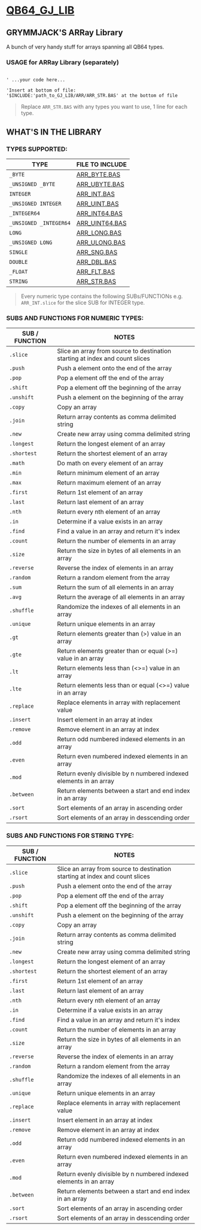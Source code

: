 # [QB64_GJ_LIB](../README.md)
## GRYMMJACK'S ARRay Library

A bunch of very handy stuff for arrays spanning all QB64 types.

### USAGE for ARRay Library (separately)
```basic

' ...your code here...

'Insert at bottom of file: 
'$INCLUDE:'path_to_GJ_LIB/ARR/ARR_STR.BAS' at the bottom of file
```

> Replace `ARR_STR.BAS` with any types you want to use, 1 line for each type.


## WHAT'S IN THE LIBRARY

### TYPES SUPPORTED:
| TYPE | FILE TO INCLUDE |
|------|-----------------|
| `_BYTE` | [ARR_BYTE.BAS](ARR_BYTE.BAS) |
| `_UNSIGNED _BYTE` | [ARR_UBYTE.BAS](ARR_UBYTE.BAS) |
| `INTEGER` | [ARR_INT.BAS](ARR_INT.BAS) |
| `_UNSIGNED INTEGER` | [ARR_UINT.BAS](ARR_UINT.BAS) |
| `_INTEGER64` | [ARR_INT64.BAS](ARR_INT64.BAS) |
| `_UNSIGNED _INTEGER64` | [ARR_UINT64.BAS](ARR_UINT64.BAS) |
| `LONG` | [ARR_LONG.BAS](ARR_LONG.BAS) |
| `_UNSIGNED LONG` | [ARR_ULONG.BAS](ARR_ULONG.BAS) |
| `SINGLE` | [ARR_SNG.BAS](ARR_SNG.BAS) |
| `DOUBLE` | [ARR_DBL.BAS](ARR_DBL.BAS) |
| `_FLOAT` | [ARR_FLT.BAS](ARR_FLT.BAS) |
| `STRING` | [ARR_STR.BAS](ARR_STR.BAS) |

> Every numeric type contains the following SUBs/FUNCTIONs
> e.g. `ARR_INT.slice` for the slice SUB for INTEGER type.

### SUBS AND FUNCTIONS FOR NUMERIC TYPES:
| SUB / FUNCTION | NOTES |
|----------------|-------|
| `.slice` | Slice an array from source to destination starting at index and count slices |
| `.push` | Push a element onto the end of the array |
| `.pop` | Pop a element off the end of the array |
| `.shift` | Pop a element off the beginning of the array |
| `.unshift` | Push a element on the beginning of the array |
| `.copy` | Copy an array |
| `.join` | Return array contents as comma delimited string |
| `.new` | Create new array using comma delimited string |
| `.longest` | Return the longest element of an array |
| `.shortest` | Return the shortest element of an array |
| `.math` | Do math on every element of an array |
| `.min` | Return minimum element of an array |
| `.max` | Return maximum element of an array |
| `.first` | Return 1st element of an array |
| `.last` | Return last element of an array |
| `.nth` | Return every nth element of an array |
| `.in` | Determine if a value exists in an array |
| `.find` | Find a value in an array and return it's index |
| `.count` | Return the number of elements in an array |
| `.size` | Return the size in bytes of all elements in an array |
| `.reverse` | Reverse the index of elements in an array |
| `.random` | Return a random element from the array |
| `.sum` | Return the sum of all elements in an array |
| `.avg` | Return the average of all elements in an array |
| `.shuffle` | Randomize the indexes of all elements in an array |
| `.unique` | Return unique elements in an array |
| `.gt` | Return elements greater than (>) value in an array |
| `.gte` | Return elements greater than or equal (>=) value in an array |
| `.lt` | Return elements less than (<>=) value in an array |
| `.lte` | Return elements less than or equal (<>=) value in an array |
| `.replace` | Replace elements in array with replacement value |
| `.insert` | Insert element in an array at index |
| `.remove` | Remove element in an array at index |
| `.odd` | Return odd numbered indexed elements in an array |
| `.even` | Return even numbered indexed elements in an array |
| `.mod` | Return evenly divisible by n numbered indexed elements in an array |
| `.between` | Return elements between a start and end index in an array |
| `.sort` | Sort elements of an array in ascending order |
| `.rsort` | Sort elements of an array in desscending order |

### SUBS AND FUNCTIONS FOR STRING TYPE:
| SUB / FUNCTION | NOTES |
|----------------|-------|
| `.slice` | Slice an array from source to destination starting at index and count slices |
| `.push` | Push a element onto the end of the array |
| `.pop` | Pop a element off the end of the array |
| `.shift` | Pop a element off the beginning of the array |
| `.unshift` | Push a element on the beginning of the array |
| `.copy` | Copy an array |
| `.join` | Return array contents as comma delimited string |
| `.new` | Create new array using comma delimited string |
| `.longest` | Return the longest element of an array |
| `.shortest` | Return the shortest element of an array |
| `.first` | Return 1st element of an array |
| `.last` | Return last element of an array |
| `.nth` | Return every nth element of an array |
| `.in` | Determine if a value exists in an array |
| `.find` | Find a value in an array and return it's index |
| `.count` | Return the number of elements in an array |
| `.size` | Return the size in bytes of all elements in an array |
| `.reverse` | Reverse the index of elements in an array |
| `.random` | Return a random element from the array |
| `.shuffle` | Randomize the indexes of all elements in an array |
| `.unique` | Return unique elements in an array |
| `.replace` | Replace elements in array with replacement value |
| `.insert` | Insert element in an array at index |
| `.remove` | Remove element in an array at index |
| `.odd` | Return odd numbered indexed elements in an array |
| `.even` | Return even numbered indexed elements in an array |
| `.mod` | Return evenly divisible by n numbered indexed elements in an array |
| `.between` | Return elements between a start and end index in an array |
| `.sort` | Sort elements of an array in ascending order |
| `.rsort` | Sort elements of an array in desscending order |
